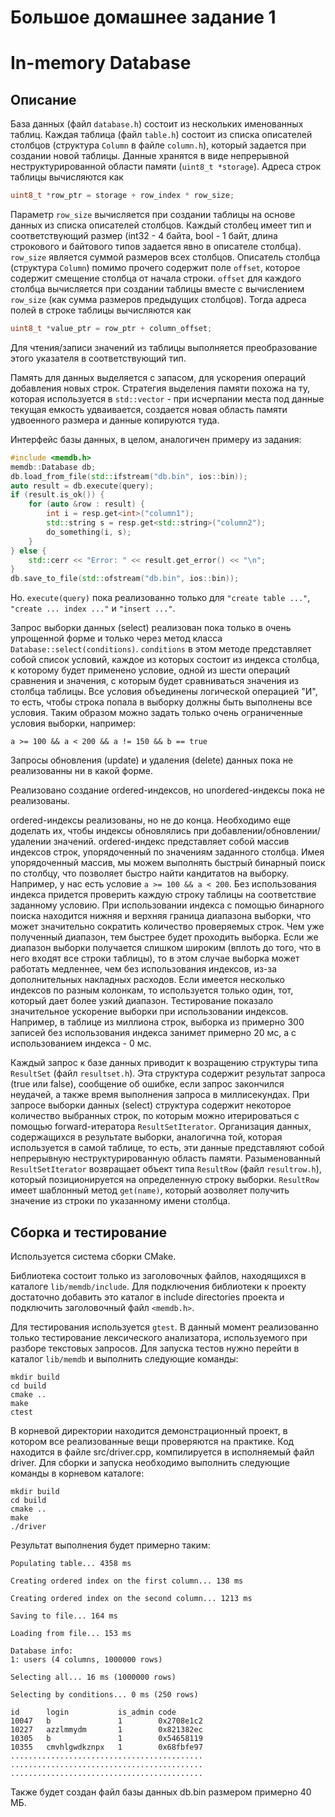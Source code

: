 # Большое домашнее задание 1
# In-memory Database

## Описание

База данных (файл ```database.h```) состоит из нескольких именованных таблиц. 
Каждая таблица (файл ```table.h```) состоит из списка описателей столбцов (структура ```Column``` в файле ```column.h```),
который задается при создании новой таблицы.
Данные хранятся в виде непрерывной неструктурированной области памяти (```uint8_t *storage```).
Адреса строк таблицы вычисляются как

```C++
uint8_t *row_ptr = storage + row_index * row_size;
```

Параметр ```row_size``` вычисляется при создании таблицы на основе данных из списка описателей столбцов.
Каждый столбец имеет тип и соответствующий размер (int32 - 4 байта, bool - 1 байт, длина строкового и 
байтового типов задается явно в описателе столбца). ```row_size``` является суммой размеров всех столбцов.
Описатель столбца (структура ```Column```) помимо прочего содержит поле ```offset```, которое содержит
смещение столбца от начала строки. ```offset``` для каждого столбца вычисляется при создании таблицы 
вместе с вычислением ```row_size``` (как сумма размеров предыдущих столбцов). 
Тогда адреса полей в строке таблицы вычисляются как

```C++
uint8_t *value_ptr = row_ptr + column_offset;
```

Для чтения/записи значений из таблицы выполняется преобразование этого указателя в соответствующий тип.

Память для данных выделяется с запасом, для ускорения операций добавления новых строк. Стратегия выделения 
памяти похожа на ту, которая используется в ```std::vector``` - при исчерпании места под данные текущая 
емкость удваивается, создается новая область памяти удвоенного размера и данные копируются туда.

Интерфейс базы данных, в целом, аналогичен примеру из задания:

```C++
#include <memdb.h>
memdb::Database db;
db.load_from_file(std::ifstream("db.bin", ios::bin));
auto result = db.execute(query);
if (result.is_ok()) {
    for (auto &row : result) {
        int i = resp.get<int>("column1");
        std::string s = resp.get<std::string>("column2");
        do_something(i, s);
    }
} else {
    std::cerr << "Error: " << result.get_error() << "\n";
}
db.save_to_file(std::ofstream("db.bin", ios::bin));
```

Но. ```execute(query)``` пока реализованно только для ```"create table ..."```, ```"create ... index ..."``` и ```"insert ..."```.


Запрос выборки данных (select) реализован пока только в очень упрощенной форме и только через метод класса ```Database::select(conditions)```. 
```conditions``` в этом методе представляет собой список условий, каждое из которых состоит из индекса столбца, 
к которому будет применено условие, одной из шести операций сравнения и значения, с которым будет сравниваться значения из столбца таблицы.
Все условия объединены логической операцией "И", то есть, чтобы строка попала в выборку должны быть выполнены все условия. 
Таким образом можно задать только очень ограниченные условия выборки, например:

```
a >= 100 && a < 200 && a != 150 && b == true
```

Запросы обновления (update) и удаления (delete) данных пока не реализованны ни в какой форме.

Реализовано создание ordered-индексов, но unordered-индексы пока не реализованы.

ordered-индексы реализованы, но не до конца. Необходимо еще доделать их, чтобы индексы обновлялись при добавлении/обновлении/удалении значений.
ordered-индекс представляет собой массив индексов строк, упорядоченный по значениям заданного столбца. Имея упорядоченный массив, мы можем
выполнять быстрый бинарный поиск по столбцу, что позволяет быстро найти кандитатов на выборку. Например, у нас есть условие 
```a >= 100 && a < 200```. Без использования индекса придется проверить каждую строку таблицы на соответствие заданному условию. 
При использовании индекса с помощью бинарного поиска находится нижняя и верхняя граница диапазона выборки, что может значительно 
сократить количество проверяемых строк. Чем уже полученный диапазон, тем быстрее будет проходить выборка. Если же диапазон выборки 
получается слишком широким (вплоть до того, что в него входят все строки таблицы), то в этом случае выборка может работать медленнее, 
чем без использования индексов, из-за дополнительных накладных расходов. Если имеется несколько индексов по разным колонкам, то используется 
только один, тот, который дает более узкий диапазон. Тестирование показало значительное ускорение выборки при использовании индексов.
Например, в таблице из миллиона строк, выборка из примерно 300 записей без использования индекса занимет примерно 20 мс, а с использованием
индекса - 0 мс.

Каждый запрос к базе данных приводит к возращению структуры типа ```ResultSet``` (файл ```resultset.h```).
Эта структура содержит результат запроса (true или false), сообщение об ошибке, если запрос закончился неудачей, а также время 
выполнения запроса в миллисекундах. При запросе выборки данных (select) структура содержит некоторое количество выбранных строк,
по которым можно итерироваться с помощью forward-итератора ```ResultSetIterator```. Организация данных, содержащихся в результате выборки, 
аналогична той, которая используется в самой таблице, то есть, эти данные представляют собой непрерывную неструктурированную область памяти.
Разыменованный ```ResultSetIterator``` возвращает объект типа ```ResultRow``` (файл ```resultrow.h```), который позиционируется на определенную
строку выборки. ```ResultRow``` имеет шаблонный метод ```get(name)```, который аозволяет получить значение из строки по указанному имени столбца.

## Сборка и тестирование

Используется система сборки CMake.

Библиотека состоит только из заголовочных файлов, находящихся в каталоге ```lib/memdb/include```. Для подключения библиотеки к проекту 
достаточно добавить это каталог в include directories проекта и подключить заголовочный файл ```<memdb.h>```.

Для тестирования используется ```gtest```. В данный момент реализованно только тестирование лексического анализатора, используемого при
разборе текстовых запросов. Для запуска тестов нужно перейти в каталог ```lib/memdb``` и выполнить следующие команды:

```
mkdir build
cd build
cmake ..
make
ctest
```

В корневой директории находится демонстрационный проект, в котором все реализованные вещи проверяются на практике. Код находится в файле 
src/driver.cpp, компилируется в исполняемый файл driver. Для сборки и запуска необходимо выполнить следующие команды в корневом каталоге:

```
mkdir build
cd build
cmake ..
make
./driver
```

Результат выполнения будет примерно таким:

```
Populating table... 4358 ms

Creating ordered index on the first column... 138 ms

Creating ordered index on the second column... 1213 ms

Saving to file... 164 ms

Loading from file... 153 ms

Database info:
1: users (4 columns, 1000000 rows)

Selecting all... 16 ms (1000000 rows)

Selecting by conditions... 0 ms (250 rows)

id      login           is_admin code
10047   b               1        0x2708e1c2
10227   azzlmmydm       1        0x821382ec
10305   b               1        0x54658119
10355   cmvhlgwdkznpx   1        0x68fbfe97
...........................................
...........................................
...........................................
```

Также будет создан файл базы данных db.bin размером примерно 40 МБ.
